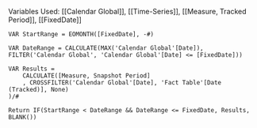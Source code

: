 Variables Used:
[[Calendar Global]], [[Time-Series]], [[Measure, Tracked Period]], [[FixedDate]]

```dax
VAR StartRange = EOMONTH([FixedDate], -#)

VAR DateRange = CALCULATE(MAX('Calendar Global'[Date]), FILTER('Calendar Global', 'Calendar Global'[Date] <= [FixedDate]))

VAR Results =
	CALCULATE([Measure, Snapshot Period]
	, CROSSFILTER('Calendar Global'[Date], 'Fact Table'[Date (Tracked)], None)
)/#

Return IF(StartRange < DateRange && DateRange <= FixedDate, Results, BLANK())
```